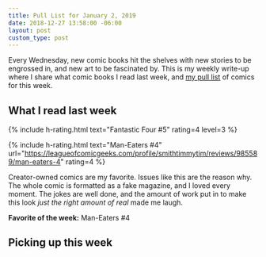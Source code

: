 ```yaml
---
title: Pull List for January 2, 2019
date: 2018-12-27 13:58:00 -06:00
layout: post
custom_type: post
---
```


Every Wednesday, new comic books hit the shelves with new stories to be engrossed in, and new art to be fascinated by. This is my weekly write-up where I share what comic books I read last week, and [my pull list](/topics/#pull-list) of comics for this week.

## What I read last week

{% include h-rating.html text="Fantastic Four #5" rating=4 level=3 %}

{% include h-rating.html text="Man-Eaters #4" url="https://leagueofcomicgeeks.com/profile/smithtimmytim/reviews/985589/man-eaters-4" rating=4 %}

Creator-owned comics are my favorite. Issues like this are the reason why. The whole comic is formatted as a fake magazine, and I loved every moment. The jokes are well done, and the amount of work put in to make this look _just the right amount of real_ made me laugh.

**Favorite of the week:** Man-Eaters #4

## Picking up this week
